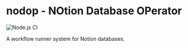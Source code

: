 # nodop - **NO**tion **D**atabase **OP**erator

![Node.js CI](https://github.com/harryzcy/nodop/actions/workflows/nodejs.yml/badge.svg)

A workflow runner system for Notion databases.
